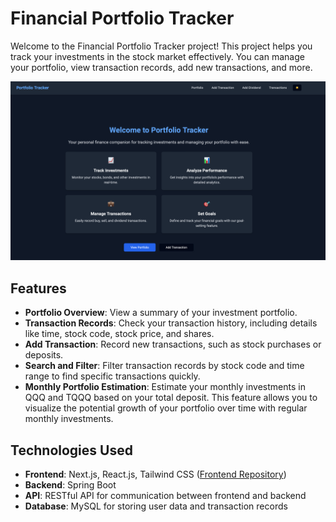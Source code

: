 # Financial Portfolio Tracker

Welcome to the Financial Portfolio Tracker project! This project helps you track your investments in the stock market effectively. You can manage your portfolio, view transaction records, add new transactions, and more.

![Project Image](src/main/resources/static/UIScreenshot.png)

## Features

- **Portfolio Overview**: View a summary of your investment portfolio.
- **Transaction Records**: Check your transaction history, including details like time, stock code, stock price, and shares.
- **Add Transaction**: Record new transactions, such as stock purchases or deposits.
- **Search and Filter**: Filter transaction records by stock code and time range to find specific transactions quickly.
- **Monthly Portfolio Estimation**: Estimate your monthly investments in QQQ and TQQQ based on your total deposit. This feature allows you to visualize the potential growth of your portfolio over time with regular monthly investments.

## Technologies Used

- **Frontend**: Next.js, React.js, Tailwind CSS ([Frontend Repository](https://github.com/petertam888/finance-portfolio-application-ui))
- **Backend**: Spring Boot
- **API**: RESTful API for communication between frontend and backend
- **Database**: MySQL for storing user data and transaction records




